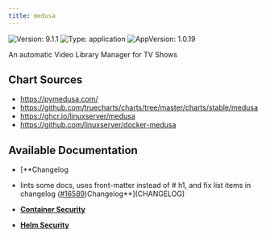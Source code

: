 ```yaml
---
title: medusa
---
```


![Version: 9.1.1](https://img.shields.io/badge/Version-9.1.1-informational?style=flat-square) ![Type: application](https://img.shields.io/badge/Type-application-informational?style=flat-square) ![AppVersion: 1.0.19](https://img.shields.io/badge/AppVersion-1.0.19-informational?style=flat-square)

An automatic Video Library Manager for TV Shows

## Chart Sources

- https://pymedusa.com/
- https://github.com/truecharts/charts/tree/master/charts/stable/medusa
- https://ghcr.io/linuxserver/medusa
- https://github.com/linuxserver/docker-medusa

## Available Documentation

- [**Changelog
- lints some docs, uses front-matter instead of # h1, and fix list items in changelog ([#16589](https://github.com/truecharts/charts/issues/16589))Changelog**](CHANGELOG)

- [**Container Security**](container-security)

- [**Helm Security**](helm-security)

